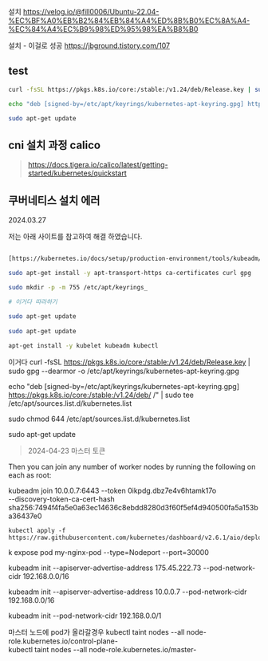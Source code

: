 


설치 https://velog.io/@fill0006/Ubuntu-22.04-%EC%BF%A0%EB%B2%84%EB%84%A4%ED%8B%B0%EC%8A%A4-%EC%84%A4%EC%B9%98%ED%95%98%EA%B8%B0

설치 - 이걸로 성공
https://jbground.tistory.com/107


## test
```sh
curl -fsSL https://pkgs.k8s.io/core:/stable:/v1.24/deb/Release.key | sudo gpg --dearmor -o /etc/apt/keyrings/kubernetes-apt-keyring.gpg 

echo "deb [signed-by=/etc/apt/keyrings/kubernetes-apt-keyring.gpg] https://pkgs.k8s.io/core:/stable:/v1.24/deb/ /" | sudo tee /etc/apt/sources.list.d/kubernetes.list 

sudo apt-get update
```

## cni 설치 과정 calico
 > https://docs.tigera.io/calico/latest/getting-started/kubernetes/quickstart


## 쿠버네티스 설치 에러
  
2024.03.27

저는 아래 사이트를 참고하여 해결 하였습니다.

```sh

[https://kubernetes.io/docs/setup/production-environment/tools/kubeadm/install-kubeadm/#installing-kubeadm-kubelet-and-kubectl](https://kubernetes.io/docs/setup/production-environment/tools/kubeadm/install-kubeadm/#installing-kubeadm-kubelet-and-kubectl)

sudo apt-get install -y apt-transport-https ca-certificates curl gpg

sudo mkdir -p -m 755 /etc/apt/keyrings_

# 이거다 따라하기 
  
sudo apt-get update
  
sudo apt-get update

apt-get install -y kubelet kubeadm kubectl


```

이거다 
curl -fsSL https://pkgs.k8s.io/core:/stable:/v1.24/deb/Release.key | sudo gpg --dearmor -o /etc/apt/keyrings/kubernetes-apt-keyring.gpg  
  
echo "deb [signed-by=/etc/apt/keyrings/kubernetes-apt-keyring.gpg] https://pkgs.k8s.io/core:/stable:/v1.24/deb/ /" | sudo tee /etc/apt/sources.list.d/kubernetes.list 

sudo chmod 644 /etc/apt/sources.list.d/kubernetes.list

sudo apt-get update



> 2024-04-23 마스터 토큰

Then you can join any number of worker nodes by running the following on each as root:

kubeadm join 10.0.0.7:6443 --token 0ikpdg.dbz7e4v6htamk17o \
        --discovery-token-ca-cert-hash sha256:7494f4fa5e0a63ec14636c8ebdd8280d3f60f5ef4d940500fa5a153ba36437e0 




```
kubectl apply -f https://raw.githubusercontent.com/kubernetes/dashboard/v2.6.1/aio/deploy/recommended.yaml
```


k expose pod my-nginx-pod --type=Nodeport --port=30000


kubeadm init --apiserver-advertise-address 175.45.222.73 --pod-network-cidr 192.168.0.0/16

kubeadm init --apiserver-advertise-address 10.0.0.7 --pod-network-cidr 192.168.0.0/16

kubeadm init --pod-network-cidr 192.168.0.0/1






마스터 노드에 pod가 올라갈경우
kubectl taint nodes --all node-role.kubernetes.io/control-plane-  
kubectl taint nodes --all node-role.kubernetes.io/master-